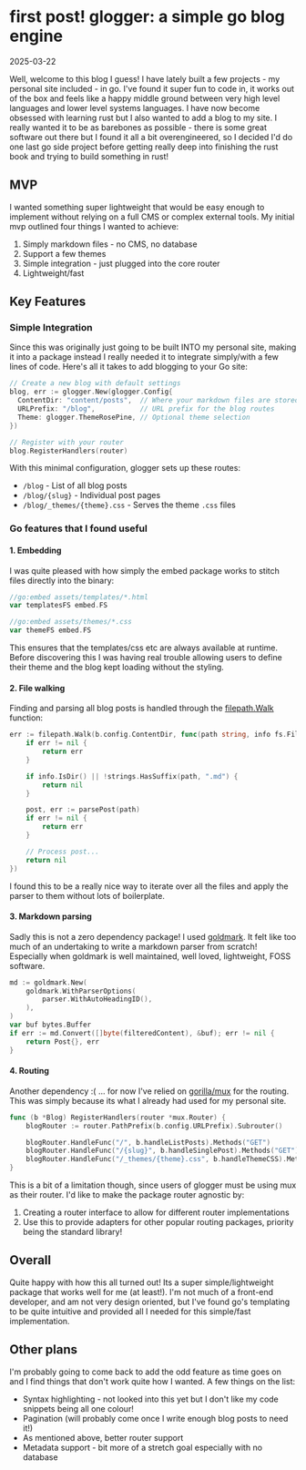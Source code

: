 # first post! glogger: a simple go blog engine

2025-03-22

Well, welcome to this blog I guess! I have lately built a few projects - my personal site included - in go. I've found it super fun to code in, it works out of the box and feels like a happy middle ground between very high level languages and lower level systems languages. I have now become obsessed with learning rust but I also wanted to add a blog to my site. I really wanted it to be as barebones as possible - there is some great software out there but I found it all a bit overengineered, so I decided I'd do one last go side project before getting really deep into finishing the rust book and trying to build something in rust!

## MVP

I wanted something super lightweight that would be easy enough to implement without relying on a full CMS or complex external tools. My initial mvp outlined four things I wanted to achieve:

1. Simply markdown files - no CMS, no database
2. Support a few themes
3. Simple integration - just plugged into the core router
4. Lightweight/fast

## Key Features

### Simple Integration

Since this was originally just going to be built INTO my personal site, making it into a package instead I really needed it to integrate simply/with a few lines of code. Here's all it takes to add blogging to your Go site:

```go
// Create a new blog with default settings
blog, err := glogger.New(glogger.Config{
  ContentDir: "content/posts",  // Where your markdown files are stored
  URLPrefix: "/blog",           // URL prefix for the blog routes
  Theme: glogger.ThemeRosePine, // Optional theme selection
})

// Register with your router
blog.RegisterHandlers(router)
```

With this minimal configuration, glogger sets up these routes:

- `/blog` - List of all blog posts
- `/blog/{slug}` - Individual post pages
- `/blog/_themes/{theme}.css` - Serves the theme `.css` files

### Go features that I found useful

#### 1. Embedding

I was quite pleased with how simply the embed package works to stitch files directly into the binary:

```go
//go:embed assets/templates/*.html
var templatesFS embed.FS

//go:embed assets/themes/*.css
var themeFS embed.FS
```

This ensures that the templates/css etc are always available at runtime. Before discovering this I was having real trouble allowing users to define their theme and the blog kept loading without the styling.

#### 2. File walking

Finding and parsing all blog posts is handled through the [filepath.Walk](https://pkg.go.dev/path/filepath#Walk) function:

```go
err := filepath.Walk(b.config.ContentDir, func(path string, info fs.FileInfo, err error) error {
    if err != nil {
        return err
    }

    if info.IsDir() || !strings.HasSuffix(path, ".md") {
        return nil
    }

    post, err := parsePost(path)
    if err != nil {
        return err
    }

    // Process post...
    return nil
})
```

I found this to be a really nice way to iterate over all the files and apply the parser to them without lots of boilerplate.

#### 3. Markdown parsing

Sadly this is not a zero dependency package! I used [goldmark](https://github.com/yuin/goldmark). It felt like too much of an undertaking to write a markdown parser from scratch! Especially when goldmark is well maintained, well loved, lightweight, FOSS software.

```go
md := goldmark.New(
    goldmark.WithParserOptions(
        parser.WithAutoHeadingID(),
    ),
)
var buf bytes.Buffer
if err := md.Convert([]byte(filteredContent), &buf); err != nil {
    return Post{}, err
}
```

#### 4. Routing

Another dependency :( ... for now I've relied on [gorilla/mux](https://github.com/gorilla/mux) for the routing. This was simply because its what I already had used for my personal site.

```go
func (b *Blog) RegisterHandlers(router *mux.Router) {
    blogRouter := router.PathPrefix(b.config.URLPrefix).Subrouter()

    blogRouter.HandleFunc("/", b.handleListPosts).Methods("GET")
    blogRouter.HandleFunc("/{slug}", b.handleSinglePost).Methods("GET")
    blogRouter.HandleFunc("/_themes/{theme}.css", b.handleThemeCSS).Methods("GET")
}
```

This is a bit of a limitation though, since users of glogger must be using mux as their router. I'd like to make the package router agnostic by:

1. Creating a router interface to allow for different router implementations
2. Use this to provide adapters for other popular routing packages, priority being the standard library!

## Overall

Quite happy with how this all turned out! Its a super simple/lightweight package that works well for me (at least!). I'm not much of a front-end developer, and am not very design oriented, but I've found go's templating to be quite intuitive and provided all I needed for this simple/fast implementation.

## Other plans

I'm probably going to come back to add the odd feature as time goes on and I find things that don't work quite how I wanted. A few things on the list:

- Syntax highlighting - not looked into this yet but I don't like my code snippets being all one colour!
- Pagination (will probably come once I write enough blog posts to need it!)
- As mentioned above, better router support
- Metadata support - bit more of a stretch goal especially with no database
